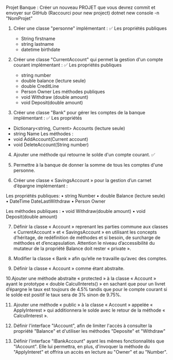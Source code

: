 Projet Banque : 
Créer un nouveau PROJET que vous devrez commit et envoyer sur GitHub
(Raccourci pour new project)
dotnet new console -n "NomProjet"

1. Créer une classe "personne" implémentant : ✅
Les propriétés publiques 
    - String firstname
    - string lastname
    - datetime birthdate

2. Créer une classe "CurrentAccount" qui permet la gestion d'un compte courant implémentant : ✅
Les propriétés publiques 
    - string number
    - double balance (lecture seule)
    - double CreditLine
    - Person Owner
Les méthodes publiques 
    - void Withdraw (double amount)
    - void Deposit(double amount)

3. Créer une classe "Bank" pour gérer les comptes de la banque implémentant : ✅
Les propriétés
  - Dictionary<string, Current> Accounts (lecture seule)
  - string Name
Les méthodes :
  - void AddAccount(Current account)
  - void DeleteAccount(String number)

4. Ajouter une méthode qui retourne le solde d'un compte courant. ✅

5. Permettre à la banque de donner la somme de tous les comptes d'une personne.

6. Créer une classe « SavingsAccount » pour la gestion d’un carnet d’épargne
implémentant :

Les propriétés publiques:
• string Number
• double Balance (lecture seule)
• DateTime DateLastWithdraw
• Person Owner

Les méthodes publiques :
• void Withdraw(double amount)
• void Deposit(double amount)

7. Définir la classe « Account » reprenant les parties commune aux classes
« CurrentAccount » et « SavingsAccount » en utilisant les concepts
d’héritage, de redéfinition de méthodes et si besoin, de surcharge de
méthodes et d’encapsulation.
Attention le niveau d’accessibilité du mutateur de la propriété Balance doit
rester « private ».

8. Modifier la classe « Bank » afin qu’elle ne travaille qu’avec des comptes.

9. Définir la classe « Account » comme étant abstraite.

10.Ajouter une méthode abstraite « protected » à la classe « Account » ayant le
prototype « double CalculInterets() » en sachant que pour un livret d’épargne le
taux est toujours de 4.5% tandis que pour le compte courant si le solde est positif
le taux sera de 3% sinon de 9.75%.

11. Ajouter une méthode « public » à la classe « Account » appelée « ApplyInterest »
qui additionnera le solde avec le retour de la méthode « CalculInterest ».

12. Définir l'interface "IAccount", afin de limiter l'accès à consulter la propriété "Balance" et d'utiliser les méthodes "Deposite" et "Withdraw"

13. Définir l'interface "IBankAccount" ayant les mêmes fonctionnalités que "IAccount". Elle lui permettra, en plus, d'invoquer la méthode du "ApplyInteret" et offrira un accès en lecture au "Owner" et au "Number".
